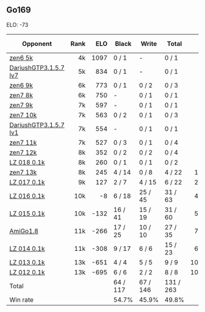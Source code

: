 ## Go169 ##

ELO: -73

Opponent | Rank | ELO | Black | Write | Total | Win rate
---------|-----:|----:|-------|-------|-------|-------:
[zen6 5k](zen6%205k.md) | 4k | 1097 | 0 / 1 | - | 0 / 1 | 0.0%
[DariushGTP3.1.5.7 lv7](DariushGTP3.1.5.7%20lv7.md) | 5k | 834 | 0 / 1 | - | 0 / 1 | 0.0%
[zen6 9k](zen6%209k.md) | 6k | 773 | 0 / 1 | 0 / 2 | 0 / 3 | 0.0%
[zen7 8k](zen7%208k.md) | 6k | 750 | - | 0 / 1 | 0 / 1 | 0.0%
[zen7 9k](zen7%209k.md) | 7k | 597 | - | 0 / 1 | 0 / 1 | 0.0%
[zen7 10k](zen7%2010k.md) | 7k | 563 | 0 / 2 | 0 / 1 | 0 / 3 | 0.0%
[DariushGTP3.1.5.7 lv1](DariushGTP3.1.5.7%20lv1.md) | 7k | 554 | - | 0 / 1 | 0 / 1 | 0.0%
[zen7 11k](zen7%2011k.md) | 7k | 527 | 0 / 3 | 0 / 1 | 0 / 4 | 0.0%
[zen7 12k](zen7%2012k.md) | 8k | 352 | 0 / 2 | 0 / 2 | 0 / 4 | 0.0%
[LZ 018 0.1k](LZ%20018%200.1k.md) | 8k | 260 | 0 / 1 | 0 / 1 | 0 / 2 | 0.0%
[zen7 13k](zen7%2013k.md) | 8k | 245 | 4 / 14 | 0 / 8 | 4 / 22 | 18.2%
[LZ 017 0.1k](LZ%20017%200.1k.md) | 9k | 127 | 2 / 7 | 4 / 15 | 6 / 22 | 27.3%
[LZ 016 0.1k](LZ%20016%200.1k.md) | 10k | -8 | 6 / 18 | 25 / 45 | 31 / 63 | 49.2%
[LZ 015 0.1k](LZ%20015%200.1k.md) | 10k | -132 | 16 / 41 | 15 / 19 | 31 / 60 | 51.7%
[AmiGo1.8](AmiGo1.8.md) | 11k | -266 | 17 / 25 | 10 / 10 | 27 / 35 | 77.1%
[LZ 014 0.1k](LZ%20014%200.1k.md) | 11k | -308 | 9 / 17 | 6 / 6 | 15 / 23 | 65.2%
[LZ 013 0.1k](LZ%20013%200.1k.md) | 13k | -651 | 4 / 4 | 5 / 5 | 9 / 9 | 100.0%
[LZ 012 0.1k](LZ%20012%200.1k.md) | 13k | -695 | 6 / 6 | 2 / 2 | 8 / 8 | 100.0%
Total | | | 64 / 117 | 67 / 146 | 131 / 263 | 
Win rate| | | 54.7% | 45.9% | 49.8% | 
